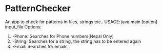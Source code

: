 # PatternChecker

An app to check for patterns in files, strings etc..
USAGE: java main [option] input_file
Options:
1. -Phone: Searches for Phone numbers(Nepal Only)
2. -String: Searches for a string, the string has to be entered again
3. -Email: Searches for emails
		
